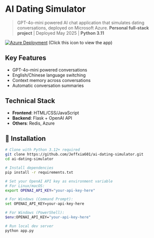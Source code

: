 # AI Dating Simulator
> GPT-4o-mini powered AI chat application that simulates dating conversations, deployed on Microsoft Azure.
> ​**Personal full-stack project**​ | Deployed May 2025 | ​**Python 3.11**

[![Azure Deployment](https://img.shields.io/badge/Deployed%20on-Microsoft%20Azure-0089D6?logo=microsoft-azure)](https://dpchatbot-b3d9f4bdbveadcgt.centralus-01.azurewebsites.net/) (Click this icon to view the app)
## Key Features
- GPT-4o-mini powered conversations
- English/Chinese language switching
- Context memory across conversations
- Automatic conversation summaries

## Technical Stack
- ​**Frontend**: HTML/CSS/JavaScript
- ​**Backend**: Flask + OpenAI API
- **Others**: Redis, Azure

## 🔧 Installation
```bash
# Clone with Python 3.12+ required
git clone https://github.com/Jeffxia601/ai-dating-simulator.git
cd ai-dating-simulator

# Install dependencies
pip install -r requirements.txt

# Set your OpenAI API key as environment variable
# For Linux/macOS:
export OPENAI_API_KEY="your-api-key-here"

# For Windows (Command Prompt):
set OPENAI_API_KEY=your-api-key-here

# For Windows (PowerShell):
$env:OPENAI_API_KEY="your-api-key-here"

# Run local dev server
python app.py


